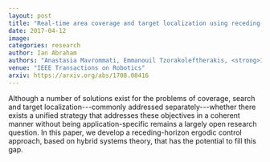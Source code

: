 ```yaml
---
layout: post
title: "Real-time area coverage and target localization using receding-horizon ergodic exploration"
date: 2017-04-12
image: 
categories: research
author: Ian Abraham
authors: "Anastasia Mavrommati, Emmanouil Tzorakoleftherakis, <strong>Ian Abraham</strong>, ToddD Murphey"
venue: "IEEE Transactions on Robotics"
arxiv: https://arxiv.org/abs/1708.08416
---
```

Although a number of solutions exist for the problems of coverage, search and target localization---commonly addressed separately---whether there exists a unified strategy that addresses these objectives in a coherent manner without being application-specific remains a largely open research question. In this paper, we develop a receding-horizon ergodic control approach, based on hybrid systems theory, that has the potential to fill this gap.
